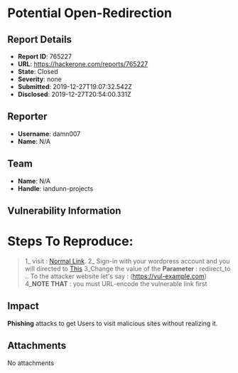 # Potential Open-Redirection

## Report Details
- **Report ID**: 765227
- **URL**: https://hackerone.com/reports/765227
- **State**: Closed
- **Severity**: none
- **Submitted**: 2019-12-27T19:07:32.542Z
- **Disclosed**: 2019-12-27T20:54:00.331Z

## Reporter
- **Username**: damn007
- **Name**: N/A

## Team
- **Name**: N/A
- **Handle**: iandunn-projects

## Vulnerability Information
Steps To Reproduce:
=====================
>1_ visit : [Normal Link](https://iandunn.name/wordpress/wp-login.php?redirect_to=https%3A%2F%2Fiandunn.name%2Fwordpress%2Fwp-admin%2F&reauth=1).
>2_ Sign-in with your wordpress account and you will directed to [This](https://iandunn.name/wordpress/wp-admin/)
>3_Change the value of the **Parameter** : redirect_to .. To the attacker website let's say : (https://vul-example.com)
>4_**NOTE THAT** : you must URL-encode the vulnerable link first

## Impact

**Phishing** attacks to get Users to visit malicious sites without realizing it.

## Attachments
No attachments
